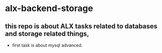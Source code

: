 # alx-backend-storage

## this repo is about ALX tasks related to databases and storage related things,

- first task is about mysql advanced.
